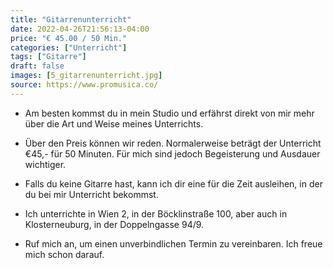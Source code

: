 ```yaml
---
title: "Gitarrenunterricht"
date: 2022-04-26T21:56:13-04:00
price: "€ 45.00 / 50 Min."
categories: ["Unterricht"]
tags: ["Gitarre"]
draft: false
images: [5_gitarrenunterricht.jpg]
source: https://www.promusica.co/
---
```


- Am besten kommst du in mein Studio und erfährst direkt von mir mehr über die Art und Weise meines Unterrichts.

- Über den Preis können wir reden. Normalerweise beträgt der Unterricht €45,- für 50 Minuten. Für mich sind jedoch Begeisterung und Ausdauer wichtiger.

- Falls du keine Gitarre hast, kann ich dir eine für die Zeit ausleihen, in der du bei mir Unterricht bekommst.

- Ich unterrichte in Wien 2, in der Böcklinstraße 100, aber auch in Klosterneuburg, in der Doppelngasse 94/9.

- Ruf mich an, um einen unverbindlichen Termin zu vereinbaren. Ich freue mich schon darauf.
